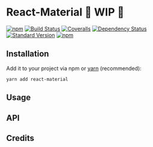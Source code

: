 # React-Material 👷 WIP 🚧
[![npm](https://img.shields.io/npm/v/react-material.svg?style=flat-square)]()
[![Build Status](https://img.shields.io/travis/mrtnbroder/react-material/master.svg?maxAge=2592000&style=flat-square)]()
[![Coveralls](https://img.shields.io/coveralls/mrtnbroder/react-material.svg?maxAge=2592000&style=flat-square)]()
[![Dependency Status](https://dependencyci.com/github/mrtnbroder/react-material/badge?style=flat-square)](https://dependencyci.com/github/mrtnbroder/react-material)
[![Standard Version](https://img.shields.io/badge/release-standard%20version-brightgreen.svg?maxAge=2592000&style=flat-square)](https://github.com/mrtnbroder/react-material)
[![npm](https://img.shields.io/npm/dt/react-material.svg?maxAge=2592000&style=flat-square)]()

## Installation

Add it to your project via npm or [yarn](https://github.com/yarnpkg/yarn) (recommended):

```shell
yarn add react-material
```

## Usage

## API

## Credits
